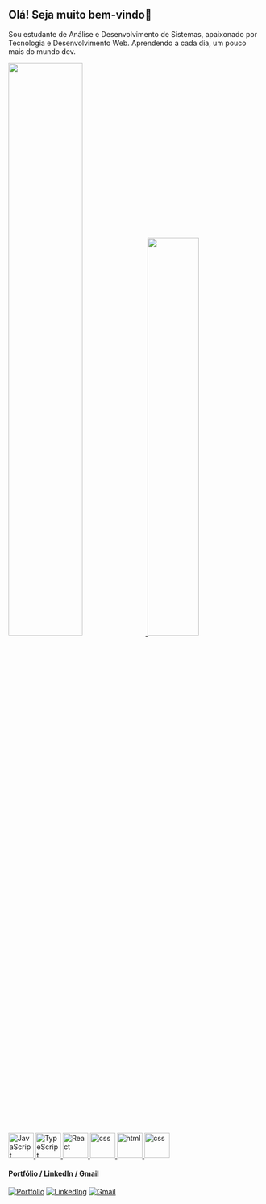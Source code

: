 ## Olá! Seja muito bem-vindo👋
Sou estudante de Análise e Desenvolvimento de Sistemas, apaixonado por Tecnologia e Desenvolvimento Web. Aprendendo a cada dia, um pouco mais do mundo dev.

<div>
    <a href="https://github.com/paulodegodoi">
    <img width="54%" src="https://github-readme-stats.vercel.app/api?username=paulodegodoi&show_icons=true&theme=react"/>
    <img width="45%" src="https://github-readme-stats.vercel.app/api/top-langs/?username=paulodegodoi&layout=compact&theme=react"/>
</div>
<br />
<div>
    <img src="https://icongr.am/devicon/javascript-original.svg?size=128&color=currentColor" alt="JavaScript" width="50px"/>
    <img src="https://icongr.am/devicon/typescript-original.svg?size=128&color=currentColor" alt="TypeScript" width="50px"/>
    <img src="https://icongr.am/devicon/react-original.svg?size=128&color=currentColor" alt="React" width="50px"/>
    <img src="https://icongr.am/devicon/nodejs-original.svg?size=128&color=currentColor" alt="css" width="50px"/>
    <img src="https://icongr.am/devicon/html5-original.svg?size=128&color=currentColor" alt="html" width="50px"/>
    <img src="https://icongr.am/devicon/css3-original.svg?size=128&color=currentColor" alt="css" width="50px"/>
</div>

#### Portfólio / LinkedIn / Gmail
[![Portfolio](https://img.shields.io/website?label=paulodegodoi.github.io/portfolio/&style=for-the-badge&url=https://paulodegodoi.github.io/portfolio/)](https://paulodegodoi.github.io/portfolio/)
[![LinkedIng](https://img.shields.io/badge/LinkedIn-0077B5?style=for-the-badge&logo=linkedin&logoColor=white
)](https://www.linkedin.com/in/paulodegodoi/)
[![Gmail](https://img.shields.io/badge/Gmail-D14836?style=for-the-badge&logo=gmail&logoColor=white
)](https://paulogodoi.sp@gmail.com)
